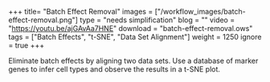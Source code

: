 +++
title= "Batch Effect Removal"
images =  ["/workflow_images/batch-effect-removal.png"]
type = "needs simplification"
blog =  ""
video = "https://youtu.be/ajGAvAa7HNE"
download = "batch-effect-removal.ows"
tags = ["Batch Effects", "t-SNE", "Data Set Alignment"]
weight = 1250
ignore = true
+++

Eliminate batch effects by aligning two data sets. Use a database of marker genes to infer cell types and observe the results in a t-SNE plot.
